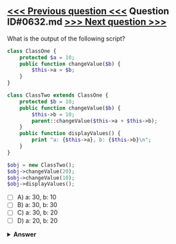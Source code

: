 [<<< Previous question <<<](0631.md)   Question ID#0632.md   [>>> Next question >>>](0633.md)
---

What is the output of the following script?
```php
class ClassOne {
    protected $a = 10;
    public function changeValue($b) {
        $this->a = $b;
    }
}

class ClassTwo extends ClassOne {
    protected $b = 10;
    public function changeValue($b) {
        $this->b = 10;
        parent::changeValue($this->a + $this->b);
    }
    public function displayValues() {
        print "a: {$this->a}, b: {$this->b}\n";
    }
}

$obj = new ClassTwo();
$obj->changeValue(20);
$obj->changeValue(10);
$obj->displayValues();
```

- [ ] A) a: 30, b: 10
- [ ] B) a: 30, b: 30
- [ ] C) a: 30, b: 20
- [ ] D) a: 20, b: 20

<details><summary><b>Answer</b></summary>
<p>
  Answer: <strong>A</strong>
</p>
</details>
